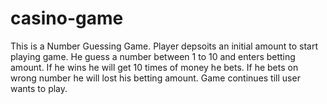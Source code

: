 # casino-game
This is a Number Guessing Game. Player depsoits an initial amount to start playing game. He guess a number between 1 to 10 and enters betting amount. If he wins he will get 10 times of money he bets. If he bets on wrong number he will lost his betting amount. Game continues till user wants to play.
